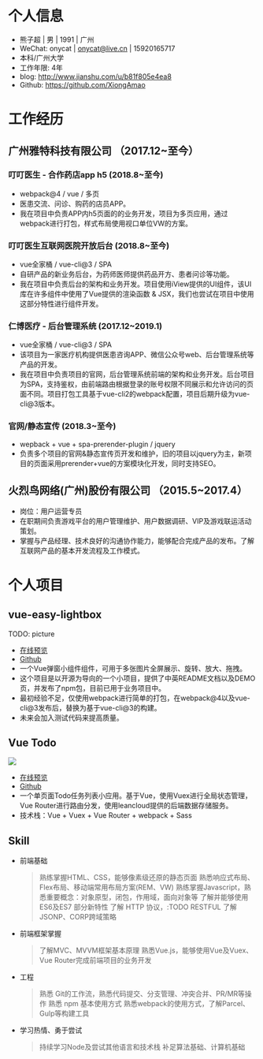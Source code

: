 
# 个人信息

- 熊子超 | 男 | 1991 | 广州
- WeChat: onycat | onycat@live.cn | 15920165717
- 本科/广州大学
- 工作年限: 4年
- blog: http://www.jianshu.com/u/b81f805e4ea8
- Github: https://github.com/XiongAmao

# 工作经历

## 广州雅特科技有限公司 （2017.12~至今）

### 叮叮医生 - 合作药店app h5 (2018.8~至今)

- webpack@4 / vue / 多页
- 医患交流、问诊、购药的店员APP。
- 我在项目中负责APP内h5页面的的业务开发，项目为多页应用，通过webpack进行打包，样式布局使用视口单位VW的方案。

### 叮叮医生互联网医院开放后台 (2018.8~至今)

- vue全家桶 / vue-cli@3 / SPA
- 自研产品的新业务后台，为药师医师提供药品开方、患者问诊等功能。
- 我在项目中负责后台的架构和业务开发。项目使用iView提供的UI组件，该UI库在许多组件中使用了Vue提供的渲染函数 & JSX，我们也尝试在项目中使用这部分特性进行组件开发。

### 仁博医疗 - 后台管理系统 (2017.12~2019.1)

- vue全家桶 / vue-cli@3 / SPA
- 该项目为一家医疗机构提供医患咨询APP、微信公众号web、后台管理系统等产品的开发。
- 我在项目中负责项目的官网，后台管理系统前端的架构和业务开发。后台项目为SPA，支持鉴权，由前端路由根据登录的账号权限不同展示和允许访问的页面不同。项目打包工具基于vue-cli2的webpack配置，项目后期升级为vue-cli@3版本。

### 官网/静态宣传 (2018.3~至今)

- wepback + vue + spa-prerender-plugin / jquery
- 负责多个项目的官网&静态宣传页开发和维护，旧的项目以jquery为主，新项目的页面采用prerender+vue的方案模块化开发，同时支持SEO。

## 火烈鸟网络(广州)股份有限公司 （2015.5~2017.4）

- 岗位：用户运营专员
- 在职期间负责游戏平台的用户管理维护、用户数据调研、VIP及游戏联运活动策划。
- 掌握与产品经理、技术良好的沟通协作能力，能够配合完成产品的发布。了解互联网产品的基本开发流程及工作模式。

# 个人项目

## vue-easy-lightbox

TODO: picture

- [在线预览](https://onycat.com/vue-easy-lightbox/)
- [Github](https://github.com/XiongAmao/vue-easy-lightbox)
- 一个Vue弹窗小组件组件，可用于多张图片全屏展示、旋转、放大、拖拽。
- 这个项目是以开源为导向的一个小项目，提供了中英README文档以及DEMO页，并发布了npm包，目前已用于业务项目中。
- 最初经验不足，仅使用webpack进行简单的打包，在webpack@4以及vue-cli@3发布后，替换为基于vue-cli@3的构建。
- 未来会加入测试代码来提高质量。

## Vue Todo

![](https://xiongamao.github.io/Resume/images/cover/vue-todo-1.jpg)

- [在线预览](https://xiongamao.github.io/Vue-todolist-demo/dist/)
- [Github](https://github.com/XiongAmao/Vue-todolist-demo/)
- 一个单页面Todo任务列表小应用。基于Vue，使用Vuex进行全局状态管理，Vue Router进行路由分发，使用leancloud提供的后端数据存储服务。
- 技术栈：Vue + Vuex + Vue Router + webpack + Sass

## Skill

- 前端基础
    > 熟练掌握HTML、CSS，能够像素级还原的静态页面
    > 熟悉响应式布局、Flex布局、移动端常用布局方案(REM、VW)
    > 熟练掌握Javascript，熟悉重要概念：对象原型，闭包，作用域，面向对象等
    > 了解并能够使用 ES6及ES7 部分新特性
    > 了解 HTTP 协议，:TODO RESTFUL
    > 了解 JSONP、CORP跨域策略

- 前端框架掌握
    > 了解MVC、MVVM框架基本原理
    > 熟悉Vue.js，能够使用Vue及Vuex、Vue Router完成前端项目的业务开发

- 工程
    > 熟悉 Git的工作流，熟悉代码提交、分支管理、冲突合并、PR/MR等操作
    > 熟悉 npm 基本使用方式
    > 熟悉webpack的使用方式，了解Parcel、Gulp等构建工具

- 学习热情、勇于尝试
    > 持续学习Node及尝试其他语言和技术栈
    > 补足算法基础、计算机基础



